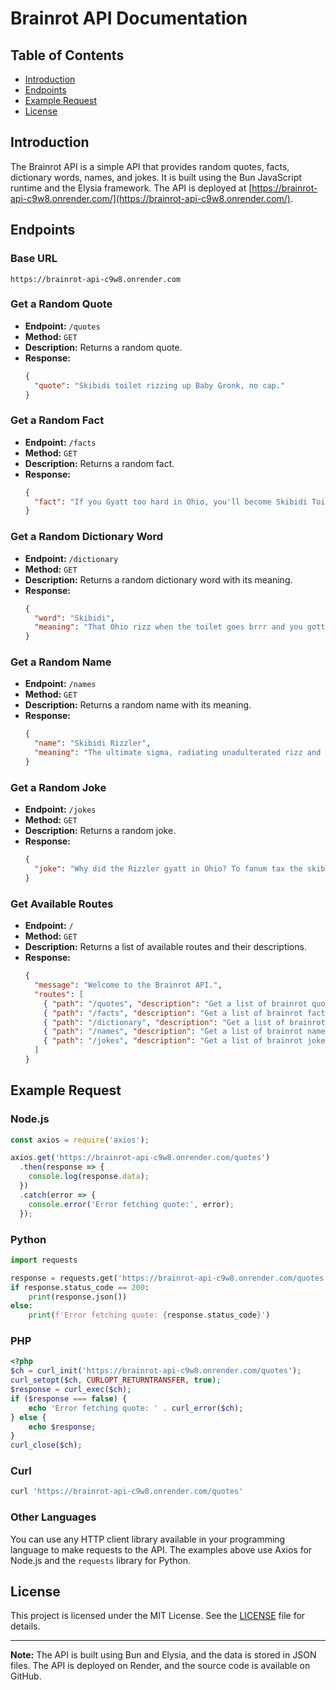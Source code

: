 # Brainrot API Documentation

## Table of Contents
- [Introduction](#introduction)
- [Endpoints](#endpoints)
- [Example Request](#example-request)
- [License](#license)

## Introduction

The Brainrot API is a simple API that provides random quotes, facts, dictionary words, names, and jokes. It is built using the Bun JavaScript runtime and the Elysia framework. The API is deployed at [https://brainrot-api-c9w8.onrender.com/](https://brainrot-api-c9w8.onrender.com/).

## Endpoints

### Base URL
```
https://brainrot-api-c9w8.onrender.com
```

### Get a Random Quote
- **Endpoint:** `/quotes`
- **Method:** `GET`
- **Description:** Returns a random quote.
- **Response:**
  ```json
  {
    "quote": "Skibidi toilet rizzing up Baby Gronk, no cap."
  }
  ```

### Get a Random Fact
- **Endpoint:** `/facts`
- **Method:** `GET`
- **Description:** Returns a random fact.
- **Response:**
  ```json
  {
    "fact": "If you Gyatt too hard in Ohio, you'll become Skibidi Toilet."
  }
  ```

### Get a Random Dictionary Word
- **Endpoint:** `/dictionary`
- **Method:** `GET`
- **Description:** Returns a random dictionary word with its meaning.
- **Response:**
  ```json
  {
    "word": "Skibidi",
    "meaning": "That Ohio rizz when the toilet goes brrr and you gotta hit the fanum tax. Basically, it's a sigma move, no cap."
  }
  ```

### Get a Random Name
- **Endpoint:** `/names`
- **Method:** `GET`
- **Description:** Returns a random name with its meaning.
- **Response:**
  ```json
  {
    "name": "Skibidi Rizzler",
    "meaning": "The ultimate sigma, radiating unadulterated rizz and skibidi energy. He's so Ohio it's bussin'."
  }
  ```

### Get a Random Joke
- **Endpoint:** `/jokes`
- **Method:** `GET`
- **Description:** Returns a random joke.
- **Response:**
  ```json
  {
    "joke": "Why did the Rizzler gyatt in Ohio? To fanum tax the skibidi toilet, no cap!"
  }
  ```

### Get Available Routes
- **Endpoint:** `/`
- **Method:** `GET`
- **Description:** Returns a list of available routes and their descriptions.
- **Response:**
  ```json
  {
    "message": "Welcome to the Brainrot API.",
    "routes": [
      { "path": "/quotes", "description": "Get a list of brainrot quotes" },
      { "path": "/facts", "description": "Get a list of brainrot facts" },
      { "path": "/dictionary", "description": "Get a list of brainrot dictionary words" },
      { "path": "/names", "description": "Get a list of brainrot names" },
      { "path": "/jokes", "description": "Get a list of brainrot jokes" }
    ]
  }
  ```

## Example Request

### Node.js
```javascript
const axios = require('axios');

axios.get('https://brainrot-api-c9w8.onrender.com/quotes')
  .then(response => {
    console.log(response.data);
  })
  .catch(error => {
    console.error('Error fetching quote:', error);
  });
```

### Python
```python
import requests

response = requests.get('https://brainrot-api-c9w8.onrender.com/quotes')
if response.status_code == 200:
    print(response.json())
else:
    print(f'Error fetching quote: {response.status_code}')
```

### PHP
```php
<?php
$ch = curl_init('https://brainrot-api-c9w8.onrender.com/quotes');
curl_setopt($ch, CURLOPT_RETURNTRANSFER, true);
$response = curl_exec($ch);
if ($response === false) {
    echo 'Error fetching quote: ' . curl_error($ch);
} else {
    echo $response;
}
curl_close($ch);
```

### Curl
```bash
curl 'https://brainrot-api-c9w8.onrender.com/quotes'
```

### Other Languages
You can use any HTTP client library available in your programming language to make requests to the API. The examples above use Axios for Node.js and the `requests` library for Python.

## License

This project is licensed under the MIT License. See the [LICENSE](LICENSE) file for details.

---

**Note:** The API is built using Bun and Elysia, and the data is stored in JSON files. The API is deployed on Render, and the source code is available on GitHub.
